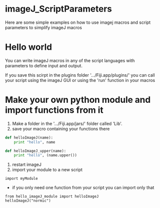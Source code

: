 # imageJ_ScriptParameters
Here are some simple examples on how to use imagej macros and script parameters to simplify imageJ macros

# Hello world
You can write imageJ macros in any of the script languages with parameters to define input and output.

If you save this scirpt in the plugins folder '.../Fiji.app/plugins/' you can call your script using the imageJ GUI or using the  'run' function in your macros

# Make your own python module and import functions from it
1. Make a folder in the '.../Fiji.app/jars/' folder called 'Lib'.
1. save your macro containing your functions there
```python
def helloImageJ(name):
	print "hello", name

def helloImageJ_upper(name):
	print "hello", (name.upper())
```
1. restart imageJ
1. import your module to a new script

```
import myModule

``` 

* if you only need one function from your script you can import only that
```
from hello_imageJ_module import helloImageJ
helloImageJ("normic")
```
